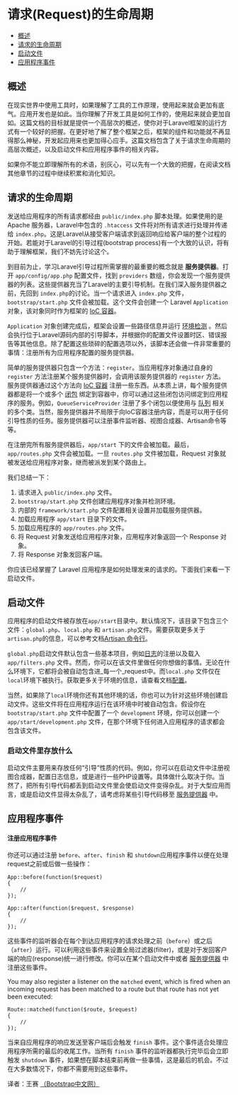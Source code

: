 # 请求(Request)的生命周期

- [概述](#overview)
- [请求的生命周期](#request-lifecycle)
- [启动文件](#start-files)
- [应用程序事件](#application-events)

<a name="overview"></a>
## 概述

在现实世界中使用工具时，如果理解了工具的工作原理，使用起来就会更加有底气。应用开发也是如此。当你理解了开发工具是如何工作的，使用起来就会更加自如。这篇文档的目标就是提供一个高层次的概述，使你对于Laravel框架的运行方式有一个较好的把握。在更好地了解了整个框架之后，框架的组件和功能就不再显得那么神秘，开发起应用来也更加得心应手。这篇文档包含了关于请求生命周期的高层次概述，以及启动文件和应用程序事件的相关内容。

如果你不能立即理解所有的术语，别灰心，可以先有一个大致的把握，在阅读文档其他章节的过程中继续积累和消化知识。

<a name="request-lifecycle"></a>
## 请求的生命周期

发送给应用程序的所有请求都经由 `public/index.php` 脚本处理。如果使用的是 Apache 服务器，Laravel中包含的 `.htaccess` 文件将对所有请求进行处理并传递给 `index.php`。这是Laravel从接受客户端请求到返回响应给客户端的整个过程的开始。若能对于Laravel的引导过程(bootstrap process)有一个大致的认识，将有助于理解框架，我们不妨先讨论这个。

到目前为止，学习Laravel引导过程所需掌握的最重要的概念就是 **服务提供器**。打开 `app/config/app.php` 配置文件，找到 `providers` 数组，你会发现一个服务提供器的列表。这些提供器充当了Laravel的主要引导机制。在我们深入服务提供器之前，先回到 `index.php`的讨论。当一个请求进入 `index.php` 文件，`bootstrap/start.php` 文件会被加载。这个文件会创建一个 Laravel `Application` 对象，该对象同时作为框架的 [IoC 容器](/docs/ioc)。

`Application` 对象创建完成后，框架会设置一些路径信息并运行 [环境检测](/docs/configuration#environment-configuration) 。然后会执行位于Laravel源码内部的引导脚本，并根据你的配置文件设置时区、错误报告等其他信息。除了配置这些琐碎的配置选项以外，该脚本还会做一件非常重要的事情：注册所有为应用程序配置的服务提供器。

简单的服务提供器只包含一个方法：`register`。当应用程序对象通过自身的 `register` 方法注册某个服务提供器时，会调用该服务提供器的 `register` 方法。服务提供器通过这个方法向 [IoC 容器](/docs/ioc) 注册一些东西。从本质上讲，每个服务提供器都是将一个或多个 [闭包](http://us3.php.net/manual/en/functions.anonymous.php) 绑定到容器中，你可以通过这些闭包访问绑定到应用程序的服务。例如，`QueueServiceProvider` 注册了多个闭包以便使用与 [队列](/docs/queues) 相关的多个类。当然，服务提供器并不局限于向IoC容器注册内容，而是可以用于任何引导性质的任务。服务提供器可以注册事件监听器、视图合成器、Artisan命令等等。

在注册完所有服务提供器后，`app/start` 下的文件会被加载。最后，`app/routes.php` 文件会被加载。一旦 `routes.php` 文件被加载，Request 对象就被发送给应用程序对象，继而被派发到某个路由上。

我们总结一下：

1. 请求进入 `public/index.php` 文件。
2. `bootstrap/start.php` 文件创建应用程序对象并检测环境。
3. 内部的 `framework/start.php` 文件配置相关设置并加载服务提供器。
4. 加载应用程序 `app/start` 目录下的文件。
5. 加载应用程序的 `app/routes.php` 文件。
6. 将 Request 对象发送给应用程序对象，应用程序对象返回一个 Response 对象。
7. 将 Response 对象发回客户端。

你应该已经掌握了 Laravel 应用程序是如何处理发来的请求的。下面我们来看一下启动文件。

<a name="start-files"></a>
## 启动文件

应用程序的启动文件被存放在`app/start`目录中。默认情况下，该目录下包含三个文件：`global.php`、`local.php` 和 `artisan.php`文件。需要获取更多关于`artisan.php`的信息，可以参考文档[Artisan 命令行](/docs/commands#registering-commands)。

`global.php`启动文件默认包含一些基本项目，例如[日志](/docs/errors)的注册以及载入`app/filters.php` 文件。然而，你可以在该文件里做任何你想做的事情。无论在什么环境下，它都将会被自动包含进_每一个_request中。而`local.php` 文件仅在`local`环境下被执行。获取更多关于环境的信息，请查看文档[配置](/docs/configuration)。

当然，如果除了`local`环境你还有其他环境的话，你也可以为针对这些环境创建启动文件。这些文件将在应用程序运行在该环境中时被自动包含。假设你在 `bootstrap/start.php` 文件中配置了一个 `development` 环境，你可以创建一个 `app/start/development.php` 文件，在那个环境下任何进入应用程序的请求都会包含该文件。

### 启动文件里存放什么

启动文件主要用来存放任何“引导”性质的代码。例如，你可以在启动文件中注册视图合成器，配置日志信息，或是进行一些PHP设置等。具体做什么取决于你。当然了，把所有引导代码都丢到启动文件里会使启动文件变得杂乱。对于大型应用而言，或是启动文件显得太杂乱了，请考虑将某些引导代码移至 [服务提供器](/docs/ioc#service-providers) 中。

<a name="application-events"></a>
## 应用程序事件

#### 注册应用程序事件

你还可以通过注册 `before`、`after`、`finish` 和 `shutdown`应用程序事件以便在处理request之前或后做一些操作：

	App::before(function($request)
	{
		//
	});

	App::after(function($request, $response)
	{
		//
	});

这些事件的监听器会在每个到达应用程序的请求处理之前（`before`）或之后（`after`）运行。可以利用这些事件来设置全局过滤器(filter)，或是对于发回客户端的响应(response)统一进行修改。你可以在某个启动文件中或者 [服务提供器](/docs/ioc#service-providers) 中注册这些事件。

You may also register a listener on the `matched` event, which is fired when an incoming request has been matched to a route but that route has not yet been executed:

	Route::matched(function($route, $request)
	{
		//
	});

当来自应用程序的响应发送至客户端后会触发 `finish` 事件。这个事件适合处理应用程序所需的最后的收尾工作。当所有 `finish` 事件的监听器都执行完毕后会立即触发 `shutdown` 事件，如果想在脚本结束前再做一些事情，这是最后的机会。不过在大多数情况下，你都不需要用到这些事件。

译者：王赛  [（Bootstrap中文网）](http://www.bootcss.com)
